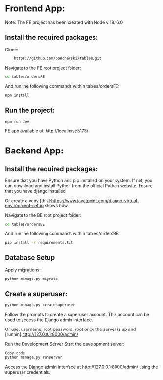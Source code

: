 # Frontend App:


Note: The FE project has been created with Node v 18.16.0

## Install the required packages:

Clone:
```bash
    https://github.com/bonchevski/tables.git
```
Navigate to the FE root project folder:
```bash
cd tables/ordersFE
```
And run the following commands within tables/ordersFE:

```bash
npm install
```

## Run the project:

```bash
npm run dev
```

FE app available at:  http://localhost:5173/


# Backend App:
## Install the required packages:

Ensure that you have Python and pip installed on your system. If not, you can download and install Python from the official Python website.
Ensure that you have django installed

Or create a venv [this]:https://www.javatpoint.com/django-virtual-environment-setup shows how.


Navigate to the BE root project folder:

```bash
cd tables/ordersBE
```

And run the following commands within tables/ordersBE:

```bash
pip install -r requirements.txt
```
## Database Setup
Apply migrations:

```bash
python manage.py migrate
```
## Create a superuser:
```bash
python manage.py createsuperuser
```
Follow the prompts to create a superuser account. This account can be used to access the Django admin interface.

Or use:
username: root
password: root once the server is up and [runnin]:http://127.0.0.1:8000/admin/

Run the Development Server
Start the development server:

```bash
Copy code
python manage.py runserver
```
Access the Django admin interface at http://127.0.0.1:8000/admin/ using the superuser credentials.
